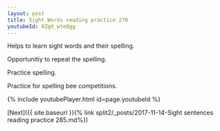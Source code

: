 ```yaml
---
layout: post
title: Sight Words reading practice 270
youtubeId: 8ZgX_wteQgg
---
```

 
 
Helps to learn sight words and their spelling.

Opportunitiy to repeat the spelling. 

Practice spelling. 
 
Practice for spelling bee competitions. 
 
{% include youtubePlayer.html id=page.youtubeId %}
 
 

[Next]({{ site.baseurl }}{% link  split2/_posts/2017-11-14-Sight sentences reading practice 285.md%})
 
